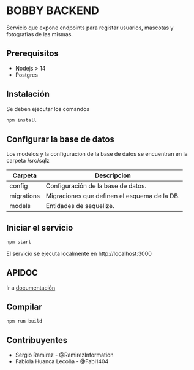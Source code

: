 # BOBBY BACKEND

Servicio que expone endpoints para registar usuarios, mascotas y fotografias de las mismas.

## Prerequisitos

* Nodejs > 14
* Postgres

## Instalación

Se deben ejecutar los comandos

```bash
npm install
```

## Configurar la base de datos

Los modelos y la configuracion de la base de datos se encuentran en la carpeta /src/sqlz

| Carpeta | Descripcion |
|---|---|
| config  | Configuración de la base de datos. |
| migrations  | Migraciones que definen el esquema de la DB. |
| models | Entidades de sequelize. |

## Iniciar el servicio

```bash
npm start
```

El servicio se ejecuta localmente en http://localhost:3000

## APIDOC

Ir a [documentación](asd.com)

## Compilar

```bash
npm run build
```

## Contribuyentes

* Sergio Ramirez - @RamirezInformation
* Fabiola Huanca Lecoña - @Fabi1404


